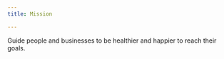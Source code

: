```yaml
---
title: Mission

---
```

Guide people and businesses to be healthier and happier to reach their goals.